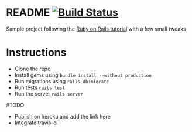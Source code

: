 # README [![Build Status](https://travis-ci.org/akash93/rails-tutorial-sample.svg?branch=develop)](https://travis-ci.org/akash93/rails-tutorial-sample)

Sample project following the [Ruby on Rails tutorial]( https://railstutorial.org/ )
with a few small tweaks


# Instructions
  * Clone the repo
  * Install gems using `bundle install --without production`
  * Run migrations using `rails db:migrate`
  * Run tests `rails test`
  * Run the server `rails server`

#TODO
  * Publish on heroku and add the link here
  * ~~Integrate travis-ci~~
